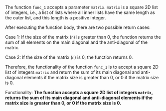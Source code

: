 The function `func_1` accepts a parameter `matrix`. `matrix` is a square 2D list of integers, i.e., a list of lists where all inner lists have the same length as the outer list, and this length is a positive integer.

After executing the function body, there are two possible return cases:

Case 1: If the size of the matrix (`n`) is greater than 0, the function returns the sum of all elements on the main diagonal and the anti-diagonal of the matrix.

Case 2: If the size of the matrix (`n`) is 0, the function returns 0.

Therefore, the functionality of the function `func_1` is to accept a square 2D list of integers `matrix` and return the sum of its main diagonal and anti-diagonal elements if the matrix size is greater than 0, or 0 if the matrix size is 0.

Functionality: **The function accepts a square 2D list of integers `matrix`, returns the sum of its main diagonal and anti-diagonal elements if the matrix size is greater than 0, or 0 if the matrix size is 0.**